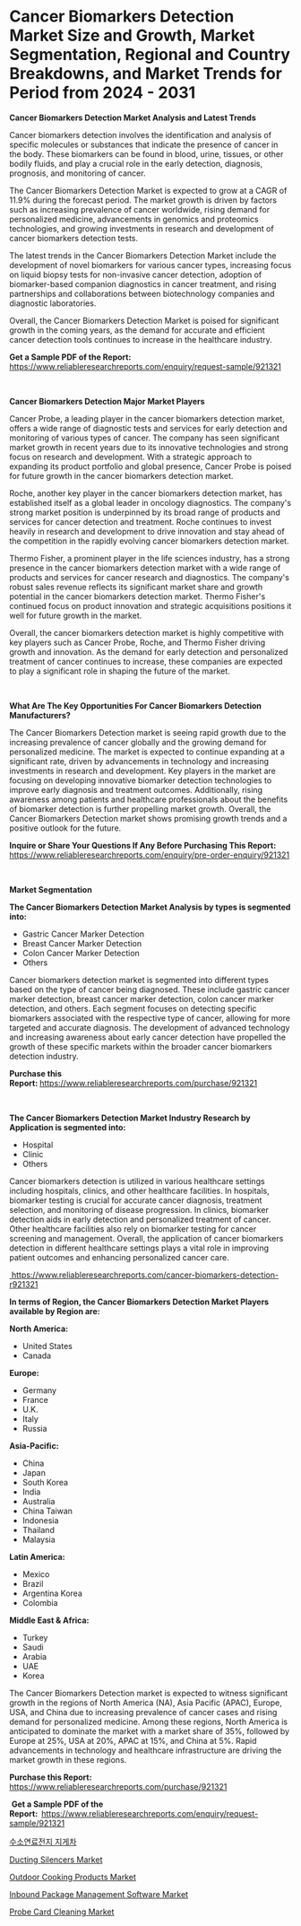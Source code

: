 <p><h1>Cancer Biomarkers Detection Market Size and Growth, Market Segmentation, Regional and Country Breakdowns, and Market Trends for Period from 2024 -  2031</h1></p><p><strong>Cancer Biomarkers Detection Market Analysis and Latest Trends</strong></p>
<p><p>Cancer biomarkers detection involves the identification and analysis of specific molecules or substances that indicate the presence of cancer in the body. These biomarkers can be found in blood, urine, tissues, or other bodily fluids, and play a crucial role in the early detection, diagnosis, prognosis, and monitoring of cancer.</p><p>The Cancer Biomarkers Detection Market is expected to grow at a CAGR of 11.9% during the forecast period. The market growth is driven by factors such as increasing prevalence of cancer worldwide, rising demand for personalized medicine, advancements in genomics and proteomics technologies, and growing investments in research and development of cancer biomarkers detection tests.</p><p>The latest trends in the Cancer Biomarkers Detection Market include the development of novel biomarkers for various cancer types, increasing focus on liquid biopsy tests for non-invasive cancer detection, adoption of biomarker-based companion diagnostics in cancer treatment, and rising partnerships and collaborations between biotechnology companies and diagnostic laboratories.</p><p>Overall, the Cancer Biomarkers Detection Market is poised for significant growth in the coming years, as the demand for accurate and efficient cancer detection tools continues to increase in the healthcare industry.</p></p>
<p><strong>Get a Sample PDF of the Report:&nbsp;</strong> <a href="https://www.reliableresearchreports.com/enquiry/request-sample/921321">https://www.reliableresearchreports.com/enquiry/request-sample/921321</a></p>
<p>&nbsp;</p>
<p><strong>Cancer Biomarkers Detection Major Market Players</strong></p>
<p><p>Cancer Probe, a leading player in the cancer biomarkers detection market, offers a wide range of diagnostic tests and services for early detection and monitoring of various types of cancer. The company has seen significant market growth in recent years due to its innovative technologies and strong focus on research and development. With a strategic approach to expanding its product portfolio and global presence, Cancer Probe is poised for future growth in the cancer biomarkers detection market.</p><p>Roche, another key player in the cancer biomarkers detection market, has established itself as a global leader in oncology diagnostics. The company's strong market position is underpinned by its broad range of products and services for cancer detection and treatment. Roche continues to invest heavily in research and development to drive innovation and stay ahead of the competition in the rapidly evolving cancer biomarkers detection market.</p><p>Thermo Fisher, a prominent player in the life sciences industry, has a strong presence in the cancer biomarkers detection market with a wide range of products and services for cancer research and diagnostics. The company's robust sales revenue reflects its significant market share and growth potential in the cancer biomarkers detection market. Thermo Fisher's continued focus on product innovation and strategic acquisitions positions it well for future growth in the market.</p><p>Overall, the cancer biomarkers detection market is highly competitive with key players such as Cancer Probe, Roche, and Thermo Fisher driving growth and innovation. As the demand for early detection and personalized treatment of cancer continues to increase, these companies are expected to play a significant role in shaping the future of the market.</p></p>
<p>&nbsp;</p>
<p><strong>What Are The Key Opportunities For Cancer Biomarkers Detection Manufacturers?</strong></p>
<p><p>The Cancer Biomarkers Detection market is seeing rapid growth due to the increasing prevalence of cancer globally and the growing demand for personalized medicine. The market is expected to continue expanding at a significant rate, driven by advancements in technology and increasing investments in research and development. Key players in the market are focusing on developing innovative biomarker detection technologies to improve early diagnosis and treatment outcomes. Additionally, rising awareness among patients and healthcare professionals about the benefits of biomarker detection is further propelling market growth. Overall, the Cancer Biomarkers Detection market shows promising growth trends and a positive outlook for the future.</p></p>
<p><strong>Inquire or Share Your Questions If Any Before Purchasing This Report:</strong> <a href="https://www.reliableresearchreports.com/enquiry/pre-order-enquiry/921321">https://www.reliableresearchreports.com/enquiry/pre-order-enquiry/921321</a></p>
<p>&nbsp;</p>
<p><strong>Market Segmentation</strong></p>
<p><strong>The Cancer Biomarkers Detection Market Analysis by types is segmented into:</strong></p>
<p><ul><li>Gastric Cancer Marker Detection</li><li>Breast Cancer Marker Detection</li><li>Colon Cancer Marker Detection</li><li>Others</li></ul></p>
<p><p>Cancer biomarkers detection market is segmented into different types based on the type of cancer being diagnosed. These include gastric cancer marker detection, breast cancer marker detection, colon cancer marker detection, and others. Each segment focuses on detecting specific biomarkers associated with the respective type of cancer, allowing for more targeted and accurate diagnosis. The development of advanced technology and increasing awareness about early cancer detection have propelled the growth of these specific markets within the broader cancer biomarkers detection industry.</p></p>
<p><strong>Purchase this Report:&nbsp;</strong><a href="https://www.reliableresearchreports.com/purchase/921321">https://www.reliableresearchreports.com/purchase/921321</a></p>
<p>&nbsp;</p>
<p><strong>The Cancer Biomarkers Detection Market Industry Research by Application is segmented into:</strong></p>
<p><ul><li>Hospital</li><li>Clinic</li><li>Others</li></ul></p>
<p><p>Cancer biomarkers detection is utilized in various healthcare settings including hospitals, clinics, and other healthcare facilities. In hospitals, biomarker testing is crucial for accurate cancer diagnosis, treatment selection, and monitoring of disease progression. In clinics, biomarker detection aids in early detection and personalized treatment of cancer. Other healthcare facilities also rely on biomarker testing for cancer screening and management. Overall, the application of cancer biomarkers detection in different healthcare settings plays a vital role in improving patient outcomes and enhancing personalized cancer care.</p></p>
<p><a href="https://www.reliableresearchreports.com/cancer-biomarkers-detection-r921321">&nbsp;https://www.reliableresearchreports.com/cancer-biomarkers-detection-r921321</a></p>
<p><strong>In terms of Region, the Cancer Biomarkers Detection Market Players available by Region are:</strong></p>
<p>
    <p> <strong> North America: </strong>
        <ul>
            <li>United States</li>
            <li>Canada</li>
        </ul>
        </p> 
    <p> <strong> Europe: </strong>
        <ul>
            <li>Germany</li>
            <li>France</li>
            <li>U.K.</li>
            <li>Italy</li>
            <li>Russia</li>
        </ul>
        </p> 
    <p> <strong> Asia-Pacific: </strong>
        <ul>
            <li>China</li>
            <li>Japan</li>
            <li>South Korea</li>
            <li>India</li>
            <li>Australia</li>
            <li>China Taiwan</li>
            <li>Indonesia</li>
            <li>Thailand</li>
            <li>Malaysia</li>
        </ul>
        </p> 
    <p> <strong> Latin America: </strong>
        <ul>
            <li>Mexico</li>
            <li>Brazil</li>
            <li>Argentina Korea</li>
            <li>Colombia</li>
        </ul>
        </p> 
    <p> <strong> Middle East & Africa: </strong>
        <ul>
            <li>Turkey</li>
            <li>Saudi</li>
            <li>Arabia</li>
            <li>UAE</li>
            <li>Korea</li>
        </ul>
    </p>
    </p>
<p><p>The Cancer Biomarkers Detection market is expected to witness significant growth in the regions of North America (NA), Asia Pacific (APAC), Europe, USA, and China due to increasing prevalence of cancer cases and rising demand for personalized medicine. Among these regions, North America is anticipated to dominate the market with a market share of 35%, followed by Europe at 25%, USA at 20%, APAC at 15%, and China at 5%. Rapid advancements in technology and healthcare infrastructure are driving the market growth in these regions.</p></p>
<p><strong>Purchase this Report: </strong><a href="https://www.reliableresearchreports.com/purchase/921321">https://www.reliableresearchreports.com/purchase/921321</a></p>
<p>&nbsp;<strong>Get a Sample PDF of the Report:&nbsp;&nbsp;</strong><a href="https://www.reliableresearchreports.com/enquiry/request-sample/921321">https://www.reliableresearchreports.com/enquiry/request-sample/921321</a></p>
<p><strong></strong></p>
<p><p><a href="https://medium.com/@vlcostes/%EA%B8%80%EB%A1%9C%EB%B2%8C-%EC%88%98%EC%86%8C-%EC%97%B0%EB%A3%8C-%EC%A0%84%EC%A7%80-%ED%8F%AC%ED%81%AC%EB%A6%AC%ED%94%84%ED%8A%B8-%EC%8B%9C%EC%9E%A5-%EA%B7%9C%EB%AA%A8%EB%8A%94-%EC%97%B0%ED%8F%89%EA%B7%A0-%EC%84%B1%EC%9E%A5%EB%A5%A0-9-8-%EC%97%90-2d8486b93d10">수소연료전지 지게차</a></p><p><a href="https://medium.com/@elzaziemann1943/ducting-silencers-market-outlook-and-forecast-from-2024-to-2031-2b88a425630d">Ducting Silencers Market</a></p><p><a href="https://github.com/wrwgzwbr35/Market-Research-Report-List-2/blob/main/outdoor-cooking-products-market.md">Outdoor Cooking Products Market</a></p><p><a href="https://www.linkedin.com/pulse/insights-inbound-package-management-software-market-players-jp2sf?trackingId=zCvJxsVMQfmXp1exJYz7vA%3D%3D">Inbound Package Management Software Market</a></p><p><a href="https://github.com/mdhefjumiah/Market-Research-Report-List-2/blob/main/probe-card-cleaning-market.md">Probe Card Cleaning Market</a></p></p>